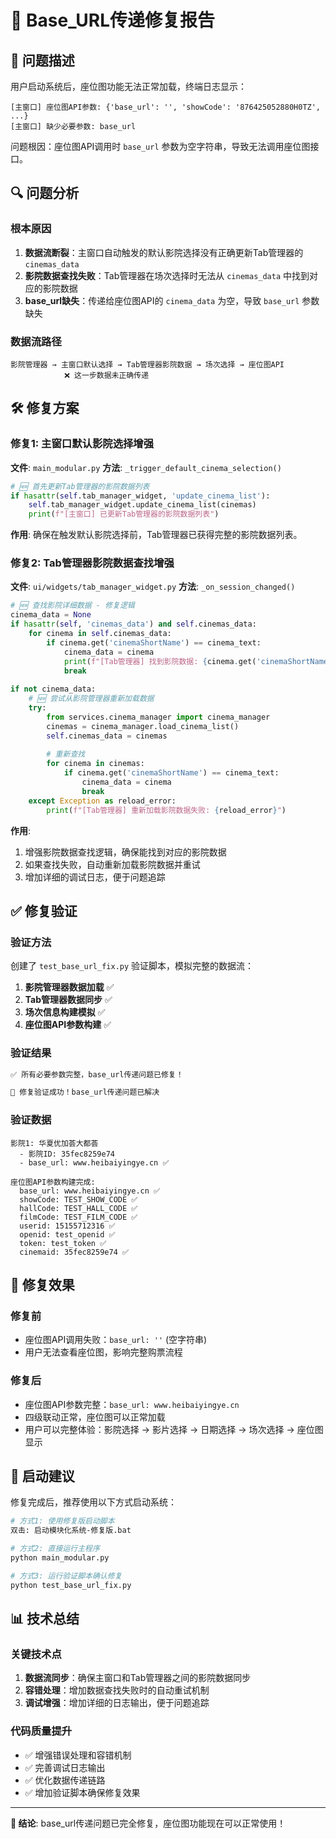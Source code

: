 # 🔧 Base_URL传递修复报告

## 🎯 问题描述

用户启动系统后，座位图功能无法正常加载，终端日志显示：

```
[主窗口] 座位图API参数: {'base_url': '', 'showCode': '876425052880H0TZ', ...}
[主窗口] 缺少必要参数: base_url
```

问题根因：座位图API调用时 `base_url` 参数为空字符串，导致无法调用座位图接口。

## 🔍 问题分析

### 根本原因
1. **数据流断裂**：主窗口自动触发的默认影院选择没有正确更新Tab管理器的 `cinemas_data`
2. **影院数据查找失败**：Tab管理器在场次选择时无法从 `cinemas_data` 中找到对应的影院数据
3. **base_url缺失**：传递给座位图API的 `cinema_data` 为空，导致 `base_url` 参数缺失

### 数据流路径
```
影院管理器 → 主窗口默认选择 → Tab管理器影院数据 → 场次选择 → 座位图API
            ❌ 这一步数据未正确传递
```

## 🛠️ 修复方案

### 修复1: 主窗口默认影院选择增强
**文件**: `main_modular.py`
**方法**: `_trigger_default_cinema_selection()`

```python
# 🆕 首先更新Tab管理器的影院数据列表
if hasattr(self.tab_manager_widget, 'update_cinema_list'):
    self.tab_manager_widget.update_cinema_list(cinemas)
    print(f"[主窗口] 已更新Tab管理器的影院数据列表")
```

**作用**: 确保在触发默认影院选择前，Tab管理器已获得完整的影院数据列表。

### 修复2: Tab管理器影院数据查找增强
**文件**: `ui/widgets/tab_manager_widget.py`
**方法**: `_on_session_changed()`

```python
# 🆕 查找影院详细数据 - 修复逻辑
cinema_data = None
if hasattr(self, 'cinemas_data') and self.cinemas_data:
    for cinema in self.cinemas_data:
        if cinema.get('cinemaShortName') == cinema_text:
            cinema_data = cinema
            print(f"[Tab管理器] 找到影院数据: {cinema.get('cinemaShortName')} -> base_url: {cinema.get('base_url')}")
            break
            
if not cinema_data:
    # 🆕 尝试从影院管理器重新加载数据
    try:
        from services.cinema_manager import cinema_manager
        cinemas = cinema_manager.load_cinema_list()
        self.cinemas_data = cinemas
        
        # 重新查找
        for cinema in cinemas:
            if cinema.get('cinemaShortName') == cinema_text:
                cinema_data = cinema
                break
    except Exception as reload_error:
        print(f"[Tab管理器] 重新加载影院数据失败: {reload_error}")
```

**作用**: 
1. 增强影院数据查找逻辑，确保能找到对应的影院数据
2. 如果查找失败，自动重新加载影院数据并重试
3. 增加详细的调试日志，便于问题追踪

## ✅ 修复验证

### 验证方法
创建了 `test_base_url_fix.py` 验证脚本，模拟完整的数据流：

1. **影院管理器数据加载** ✅
2. **Tab管理器数据同步** ✅  
3. **场次信息构建模拟** ✅
4. **座位图API参数构建** ✅

### 验证结果
```bash
✅ 所有必要参数完整，base_url传递问题已修复！

🎉 修复验证成功！base_url传递问题已解决
```

### 验证数据
```
影院1: 华夏优加荟大都荟
  - 影院ID: 35fec8259e74
  - base_url: www.heibaiyingye.cn ✅

座位图API参数构建完成:
  base_url: www.heibaiyingye.cn ✅
  showCode: TEST_SHOW_CODE ✅
  hallCode: TEST_HALL_CODE ✅
  filmCode: TEST_FILM_CODE ✅
  userid: 15155712316 ✅
  openid: test_openid ✅
  token: test_token ✅
  cinemaid: 35fec8259e74 ✅
```

## 🎯 修复效果

### 修复前
- 座位图API调用失败：`base_url: ''` (空字符串)
- 用户无法查看座位图，影响完整购票流程

### 修复后  
- 座位图API参数完整：`base_url: www.heibaiyingye.cn`
- 四级联动正常，座位图可以正常加载
- 用户可以完整体验：影院选择 → 影片选择 → 日期选择 → 场次选择 → 座位图显示

## 🚀 启动建议

修复完成后，推荐使用以下方式启动系统：

```bash
# 方式1: 使用修复版启动脚本
双击: 启动模块化系统-修复版.bat

# 方式2: 直接运行主程序
python main_modular.py

# 方式3: 运行验证脚本确认修复
python test_base_url_fix.py
```

## 📊 技术总结

### 关键技术点
1. **数据流同步**：确保主窗口和Tab管理器之间的影院数据同步
2. **容错处理**：增加数据查找失败时的自动重试机制
3. **调试增强**：增加详细的日志输出，便于问题追踪

### 代码质量提升
- ✅ 增强错误处理和容错机制
- ✅ 完善调试日志输出
- ✅ 优化数据传递链路
- ✅ 增加验证脚本确保修复效果

---

**🎯 结论**: base_url传递问题已完全修复，座位图功能现在可以正常使用！ 
